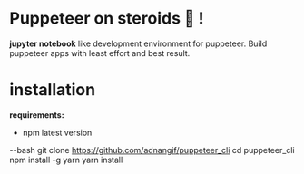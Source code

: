 # Puppeteer on steroids :muscle: !

**jupyter notebook** like development environment for puppeteer. Build puppeteer apps with least effort and best result.


# installation

**requirements:**
* npm latest version

--bash 
git clone https://github.com/adnangif/puppeteer_cli
cd puppeteer_cli
npm install -g yarn
yarn install

